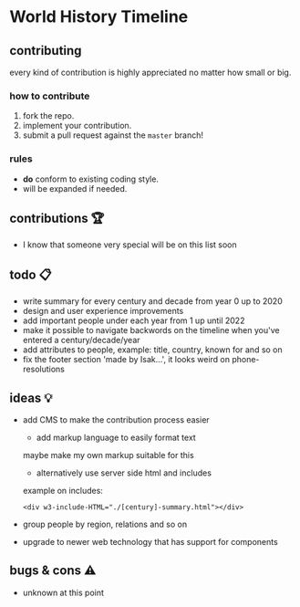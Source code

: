 # World History Timeline

## contributing

every kind of contribution is highly appreciated no matter how small or big.

### how to contribute

1. fork the repo.
2. implement your contribution.
3. submit a pull request against the `master` branch!

### rules

* **do** conform to existing coding style.
* will be expanded if needed.

## contributions :trophy:
* I know that someone very special will be on this list soon

## todo :clipboard:
* write summary for every century and decade from year 0 up to 2020
* design and user experience improvements
* add important people under each year from 1 up until 2022
* make it possible to navigate backwords on the timeline when you've entered a century/decade/year
* add attributes to people, example: title, country, known for and so on
* fix the footer section 'made by Isak...', it looks weird on phone-resolutions

## ideas :bulb:
* add CMS to make the contribution process easier
    * add markup language to easily format text

    maybe make my own markup suitable for this

    * alternatively use server side html and includes

    example on includes:
    ```
    <div w3-include-HTML="./[century]-summary.html"></div>
    ```

* group people by region, relations and so on

* upgrade to newer web technology that has support for components

## bugs & cons :warning:
* unknown at this point
